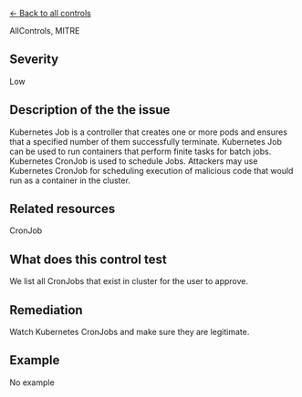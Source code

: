 [← Back to all controls](index.md)


AllControls, MITRE

## Severity

Low

## Description of the the issue

Kubernetes Job is a controller that creates one or more pods and ensures that a specified number of them successfully terminate. Kubernetes Job can be used to run containers that perform finite tasks for batch jobs. Kubernetes CronJob is used to schedule Jobs. Attackers may use Kubernetes CronJob for scheduling execution of malicious code that would run as a container in the cluster.

## Related resources

CronJob

## What does this control test

We list all CronJobs that exist in cluster for the user to approve.

## Remediation

Watch Kubernetes CronJobs and make sure they are legitimate.

## Example

No example
